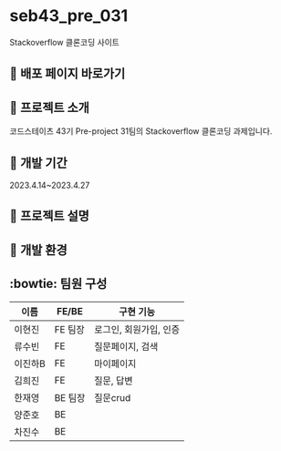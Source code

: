 # seb43_pre_031
Stackoverflow 클론코딩 사이트

## :pushpin: 배포 페이지 바로가기

## :paperclip: 프로젝트 소개
코드스테이츠 43기 Pre-project 31팀의 Stackoverflow 클론코딩 과제입니다.

## :calendar:  개발 기간 

2023.4.14~2023.4.27

## :page_facing_up: 프로젝트 설명


## :rocket: 개발 환경


## :bowtie: 팀원 구성

|이름|FE/BE|구현 기능|
|------|---|---|
|이현진|FE 팀장|로그인, 회원가입, 인증|
|류수빈|FE|질문페이지, 검색|
|이진하B|FE|마이페이지|
|김희진|FE|질문, 답변|
|한재영|BE 팀장| 질문crud|
|양준호|BE||
|차진수|BE||답변, JWT|
